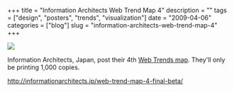 +++
title = "Information Architects Web Trend Map 4"
description = ""
tags = ["design", "posters", "trends", "visualization"]
date = "2009-04-06"
categories = ["blog"]
slug = "information-architects-web-trend-map-4"
+++



  <div class="notebook-screenshot"><a href="http://informationarchitects.jp/web-trend-map-4-final-beta/"><img src="/media/notebook/iajp-webtrendmap-4.jpg" class="notebook-image" /></a></div><p>Information Architects, Japan, post their 4th <a href="http://informationarchitects.jp/web-trend-map-4-final-beta/">Web Trends map</a>. They'll only be printing 1,000 copies.</p>
    
  <a href="http://informationarchitects.jp/web-trend-map-4-final-beta/">http://informationarchitects.jp/web-trend-map-4-final-beta/</a>
